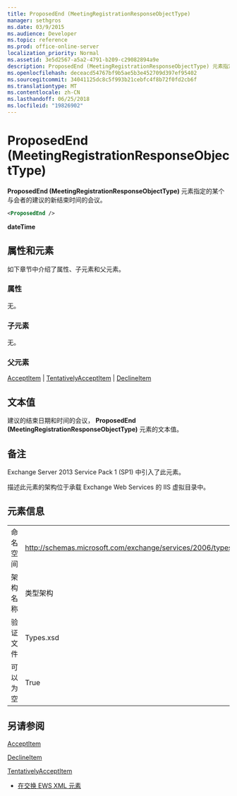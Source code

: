 ```yaml
---
title: ProposedEnd (MeetingRegistrationResponseObjectType)
manager: sethgros
ms.date: 03/9/2015
ms.audience: Developer
ms.topic: reference
ms.prod: office-online-server
localization_priority: Normal
ms.assetid: 3e5d2567-a5a2-4791-b209-c29082894a9e
description: ProposedEnd (MeetingRegistrationResponseObjectType) 元素指定的某个与会者的建议的新结束时间的会议。
ms.openlocfilehash: deceacd54767bf9b5ae5b3e452709d397ef95402
ms.sourcegitcommit: 34041125dc8c5f993b21cebfc4f8b72f0fd2cb6f
ms.translationtype: MT
ms.contentlocale: zh-CN
ms.lasthandoff: 06/25/2018
ms.locfileid: "19826902"
---
```

# <a name="proposedend-meetingregistrationresponseobjecttype"></a>ProposedEnd (MeetingRegistrationResponseObjectType)

**ProposedEnd (MeetingRegistrationResponseObjectType)** 元素指定的某个与会者的建议的新结束时间的会议。 
  
```XML
<ProposedEnd />
```

 **dateTime**
## <a name="attributes-and-elements"></a>属性和元素

如下章节中介绍了属性、子元素和父元素。
  
### <a name="attributes"></a>属性

无。
  
### <a name="child-elements"></a>子元素

无。
  
### <a name="parent-elements"></a>父元素

[AcceptItem](acceptitem.md) | [TentativelyAcceptItem](tentativelyacceptitem.md) | [DeclineItem](declineitem.md)
  
## <a name="text-value"></a>文本值

建议的结束日期和时间的会议， **ProposedEnd (MeetingRegistrationResponseObjectType)** 元素的文本值。 
  
## <a name="remarks"></a>备注

Exchange Server 2013 Service Pack 1 (SP1) 中引入了此元素。
  
描述此元素的架构位于承载 Exchange Web Services 的 IIS 虚拟目录中。
  
## <a name="element-information"></a>元素信息

|||
|:-----|:-----|
|命名空间  <br/> |http://schemas.microsoft.com/exchange/services/2006/types  <br/> |
|架构名称  <br/> |类型架构  <br/> |
|验证文件  <br/> |Types.xsd  <br/> |
|可以为空  <br/> |True  <br/> |
   
## <a name="see-also"></a>另请参阅



[AcceptItem](acceptitem.md)
  
[DeclineItem](declineitem.md)
  
[TentativelyAcceptItem](tentativelyacceptitem.md)


- [在交换 EWS XML 元素](ews-xml-elements-in-exchange.md)

